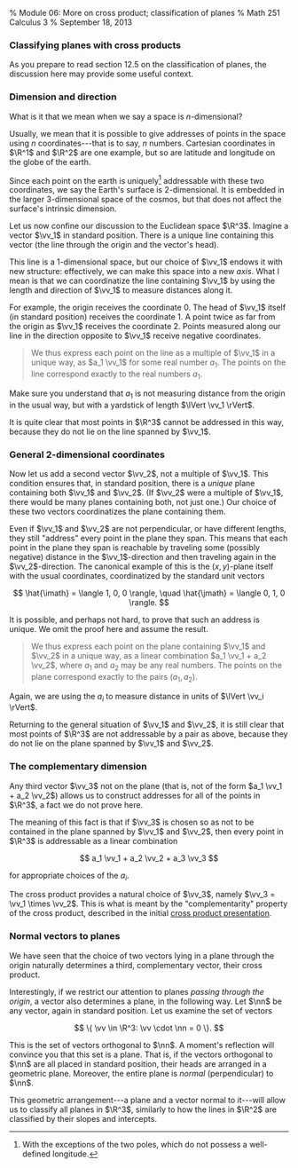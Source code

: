 % Module 06:
  More on cross product; classification of planes
% Math 251 Calculus 3
% September 18, 2013 <!-- day 07 -->

$\newcommand{\R}{\mathbf{R}}$
$\newcommand{\vv}{\vec{v}}$
$\newcommand{\nn}{\vec{n}}$

### Classifying planes with cross products

As you prepare to read section 12.5 on the classification of planes, the discussion here may provide some useful context. 

### Dimension and direction

What is it that we mean when we say a space is $n$-dimensional?

Usually, we mean that it is possible to give addresses of points in the space using $n$ coordinates---that is to say, $n$ numbers. Cartesian coordinates in $\R^1$ and $\R^2$ are one example, but so are latitude and longitude on the globe of the earth.

Since each point on the earth is uniquely[^unique] addressable with these two coordinates, we say the Earth's surface is $2$-dimensional. It is embedded in the larger $3$-dimensional space of the cosmos, but that does not affect the surface's intrinsic dimension.

Let us now confine our discussion to the Euclidean space $\R^3$. Imagine a vector $\vv_1$ in standard position. There is a unique line containing this vector (the line through the origin and the vector's head). 

This line is a $1$-dimensional space, but our choice of $\vv_1$ endows it with new structure: effectively, we can make this space into a new *axis*. What I mean is that we can coordinatize the line containing $\vv_1$ by using the length and direction of $\vv_1$ to measure distances along it.

For example, the origin receives the coordinate $0$. The head of $\vv_1$ itself (in standard position) receives the coordinate $1$. A point twice as far from the origin as $\vv_1$ receives the coordinate $2$. Points measured along our line in the direction opposite to $\vv_1$ receive negative coordinates.

> We thus express each point on the line as a multiple of $\vv_1$ in a unique way, as $a_1 \vv_1$ for some real number $a_1$. The points on the line correspond exactly to the real numbers $a_1$.

Make sure you understand that $a_1$ is not measuring distance from the origin in the usual way, but with a yardstick of length $\lVert \vv_1 \rVert$.

It is quite clear that most points in $\R^3$ cannot be addressed in this way, because they do not lie on the line spanned by $\vv_1$.

### General 2-dimensional coordinates

Now let us add a second vector $\vv_2$, not a multiple of $\vv_1$. This condition ensures that, in standard position, there is a *unique* plane containing both $\vv_1$ and $\vv_2$. (If $\vv_2$ were a multiple of $\vv_1$, there would be many planes containing both, not just one.) Our choice of these two vectors coordinatizes the plane containing them.

Even if $\vv_1$ and $\vv_2$ are not perpendicular, or have different lengths, they still "address" every point in the plane they span. This means that each point in the plane they span is reachable by traveling some (possibly negative) distance in the $\vv_1$-direction and then traveling again in the $\vv_2$-direction. The canonical example of this is the $(x,y)$-plane itself with the usual coordinates, coordinatized by the standard unit vectors

$$ \hat{\imath} = \langle 1, 0, 0 \rangle, \quad \hat{\jmath} = \langle 0, 1, 0 \rangle. $$

It is possible, and perhaps not hard, to prove that such an address is unique. We omit the proof here and assume the result.

> We thus express each point on the plane containing $\vv_1$ and $\vv_2$ in a unique way, as a linear combination $a_1 \vv_1 + a_2 \vv_2$, where $a_1$ and $a_2$ may be any real numbers. The points on the plane correspond exactly to the pairs $(a_1, a_2)$.

Again, we are using the $a_i$ to measure distance in units of $\lVert \vv_i \rVert$. 

Returning to the general situation of $\vv_1$ and $\vv_2$, it is still clear that most points of $\R^3$ are not addressable by a pair as above, because they do not lie on the plane spanned by $\vv_1$ and $\vv_2$.

### The complementary dimension

Any third vector $\vv_3$ not on the plane (that is, not of the form $a_1 \vv_1 + a_2 \vv_2$) allows us to construct addresses for all of the points in $\R^3$, a fact we do not prove here. 

The meaning of this fact is that if $\vv_3$ is chosen so as not to be contained in the plane spanned by $\vv_1$ and $\vv_2$, then every point in $\R^3$ is addressable as a linear combination

$$ a_1 \vv_1 + a_2 \vv_2 + a_3 \vv_3 $$

for appropriate choices of the $a_i$.

The cross product provides a natural choice of $\vv_3$, namely $\vv_3 = \vv_1 \times \vv_2$. This is what is meant by the "complementarity" property of the cross product, described in the initial [cross product presentation][d05].

### Normal vectors to planes

We have seen that the choice of two vectors lying in a plane through the origin naturally determines a third, complementary vector, their cross product. 

Interestingly, if we restrict our attention to planes *passing through the origin*, a vector also determines a plane, in the following way. Let $\nn$ be any vector, again in standard position. Let us examine the set of vectors

$$ \{ \vv \in \R^3: \vv \cdot \nn = 0 \}. $$

This is the set of vectors orthogonal to $\nn$. A moment's reflection will convince you that this set is a plane. That is, if the vectors orthogonal to $\nn$ are all placed in standard position, their heads are arranged in a geometric plane. Moreover, the entire plane is *normal* (perpendicular) to $\nn$. 

This geometric arrangement---a plane and a vector normal to it---will allow us to classify all planes in $\R^3$, similarly to how the lines in $\R^2$ are classified by their slopes and intercepts.

[^unique]: With the exceptions of the two poles, which do not possess a well-defined longitude. 

[d05]: ../../decks/05/Deck.pdf
